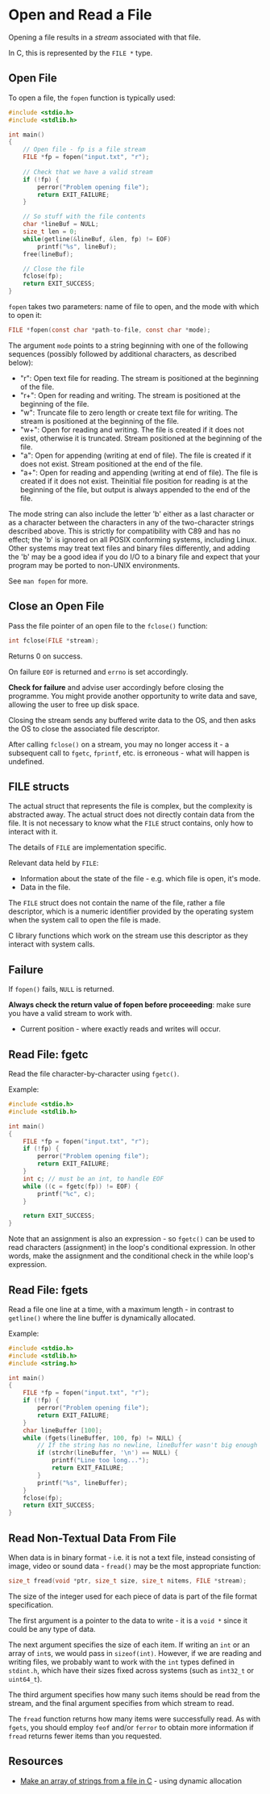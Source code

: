 # Open and Read a File

Opening a file results in a _stream_ associated with that file.

In C, this is represented by the `FILE *` type.

Open File
---------
To open a file, the `fopen` function is typically used:

```c
#include <stdio.h>
#include <stdlib.h>

int main()
{
	// Open file - fp is a file stream
	FILE *fp = fopen("input.txt", "r");
	
	// Check that we have a valid stream
	if (!fp) {
		perror("Problem opening file");
		return EXIT_FAILURE;
	}

	// So stuff with the file contents
	char *lineBuf = NULL;
	size_t len = 0;
	while(getline(&lineBuf, &len, fp) != EOF)
		printf("%s", lineBuf);
	free(lineBuf);

	// Close the file
	fclose(fp);
	return EXIT_SUCCESS;
}
```

`fopen` takes two parameters: name of file to open, and the mode with which to open it:

```c
FILE *fopen(const char *path-to-file, const char *mode);
```

The argument `mode` points to a string beginning with one of the following sequences (possibly followed by additional characters, as described below):

* "r": Open text file for reading. The stream is positioned at the beginning of the file.
* "r+": Open for reading and writing. The stream is positioned at the beginning of the file.
* "w": Truncate file to zero length or create text file for writing. The stream is positioned at the beginning of the file.
* "w+": Open for reading and writing. The file is created if it does not exist, otherwise it is truncated. Stream positioned at the beginning of the file.
* "a": Open for appending (writing at end of file). The file is created if it does not exist. Stream positioned at the end of the file.
* "a+": Open for reading and appending (writing at end of file). The file is created if it does not exist. Theinitial file position for reading is at the beginning of the file, but output is always appended to the end of the file.

The mode string can also include the letter 'b' either as a last character or as a character between the characters in any of the two-character strings described above. This is strictly for compatibility with C89 and has no effect; the 'b' is ignored on all POSIX conforming systems, including Linux. Other systems may treat text files and binary files differently, and adding the 'b' may be a good idea if you do I/O to a binary file and expect that your program may be ported to non-UNIX environments.

See `man fopen` for more.

Close an Open File
------------------
Pass the file pointer of an open file to the `fclose()` function:

```c
int fclose(FILE *stream);
```
Returns 0 on success.

On failure `EOF` is returned and `errno` is set accordingly.

__Check for failure__ and advise user accordingly before closing the programme. You might provide another opportunity to write data and save, allowing the user to free up disk space.

Closing the stream sends any buffered write data to the OS, and then asks the OS to close the associated file descriptor.

After calling `fclose()` on a stream, you may no longer access it - a subsequent call to `fgetc`, `fprintf`, etc. is erroneous - what will happen is undefined.


FILE structs
------------
The actual struct that represents the file is complex, but the complexity is abstracted away. The actual struct does not directly contain data from the file. It is not necessary to know what the `FILE` struct contains, only how to interact with it.

The details of `FILE` are implementation specific.

Relevant data held by `FILE`:

* Information about the state of the file - e.g. which file is open, it's mode.
* Data in the file.

The `FILE` struct does not contain the name of the file, rather a file descriptor, which is a numeric identifier provided by the operating system when the system call to open the file is made.

C library functions which work on the stream use this descriptor as they interact with system calls.

Failure
-------
If `fopen()` fails, `NULL` is returned.

__Always check the return value of fopen before proceeeding__: make sure you have a valid stream to work with.
* Current position - where exactly reads and writes will occur.

Read File: fgetc
-----------------
Read the file character-by-character using `fgetc()`.

Example:

```c
#include <stdio.h>
#include <stdlib.h>

int main()
{
	FILE *fp = fopen("input.txt", "r");
	if (!fp) {
		perror("Problem opening file");
		return EXIT_FAILURE;
	}
	int c; // must be an int, to handle EOF
	while ((c = fgetc(fp)) != EOF) {
		printf("%c", c);
	}

	return EXIT_SUCCESS;
}
```
Note that an assignment is also an expression - so `fgetc()` can be used to read characters (assignment) in the loop's conditional expression. In other words, make the assignment and the conditional check in the while loop's expression.

Read File: fgets
----------------
Read a file one line at a time, with a maximum length - in contrast to `getline()` where the line buffer is dynamically allocated.

Example:

```c
#include <stdio.h>
#include <stdlib.h>
#include <string.h>

int main()
{
	FILE *fp = fopen("input.txt", "r");
	if (!fp) {
		perror("Problem opening file");
		return EXIT_FAILURE;
	}
	char lineBuffer [100];
	while (fgets(lineBuffer, 100, fp) != NULL) {
		// If the string has no newline, lineBuffer wasn't big enough
		if (strchr(lineBuffer, '\n') == NULL) {
			printf("Line too long...");
			return EXIT_FAILURE;
		}
		printf("%s", lineBuffer);
	}
	fclose(fp);
	return EXIT_SUCCESS;
}
```
Read Non-Textual Data From File
-------------------------------
When data is in binary format - i.e. it is not a text file, instead consisting of image, video or sound data - `fread()` may be the most appropriate function:

```c
size_t fread(void *ptr, size_t size, size_t nitems, FILE *stream);
```

The size of the integer used for each piece of data is part of the file format specification.

The first argument is a pointer to the data to write - it is a `void *` since it could be any type of data.

The next argument specifies the size of each item. If writing an `int` or an array of `int`s, we would pass in `sizeof(int)`. However, if we are reading and writing files, we probably want to work with the `int` types defined in `stdint.h`, which have their sizes fixed across systems (such as `int32_t` or `uint64_t`).

The third argument specifies how many such items should be read from the stream, and the final argument specifies from which stream to read.

The `fread` function returns how many items were successfully read. As with `fgets`, you should employ `feof` and/or `ferror` to obtain more information if `fread` returns fewer items than you requested. 

Resources
---------
* [Make an array of strings from a file in C][1] - using dynamic allocation

[1]: https://dev-notes.eu/2019/07/Build-an-Array-of-Strings-From-a-File-in-C/
